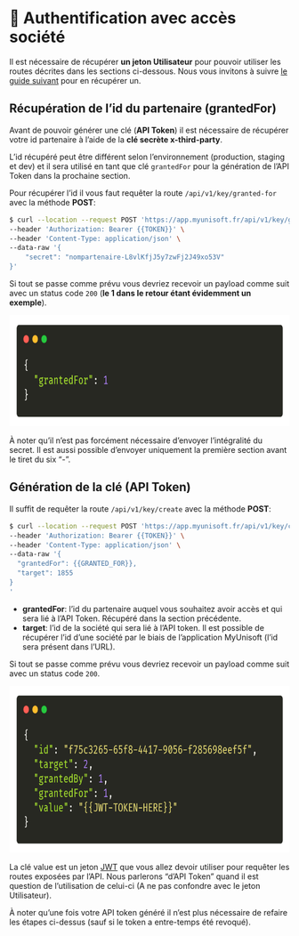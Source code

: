 # 🔸 Authentification avec accès société

Il est nécessaire de récupérer **un jeton Utilisateur** pour pouvoir utiliser les routes décrites dans les sections ci-dessous. Nous vous invitons à suivre [le guide suivant](./user.md) pour en récupérer un.

## Récupération de l’id du partenaire (grantedFor)
Avant de pouvoir générer une clé (**API Token**) il est nécessaire de récupérer votre id partenaire à l’aide de la **clé secrète x-third-party**.

L’id récupéré peut être différent selon l’environnement (production, staging et dev) et  il sera utilisé en tant que clé `grantedFor` pour la génération de l’API Token dans la prochaine section.

Pour récupérer l’id il vous faut requêter la route `/api/v1/key/granted-for` avec la méthode **POST**:
```bash
$ curl --location --request POST 'https://app.myunisoft.fr/api/v1/key/granted-for' \
--header 'Authorization: Bearer {{TOKEN}}' \
--header 'Content-Type: application/json' \
--data-raw '{
    "secret": "nompartenaire-L8vlKfjJ5y7zwFj2J49xo53V"
}'
```

Si tout se passe comme  prévu vous devriez recevoir un payload comme suit avec un status code `200` (**le 1 dans le retour étant évidemment un exemple**). 
<p align="center">
<img src="../images/societe_auth_granted.png" height="200">
</p>

À noter qu’il n’est pas forcément nécessaire d’envoyer l’intégralité du secret. Il est aussi possible d’envoyer uniquement la première section avant le tiret du six “-”.

## Génération de la clé (API Token)

Il suffit de requêter la route `/api/v1/key/create` avec la méthode **POST**:
```bash
$ curl --location --request POST 'https://app.myunisoft.fr/api/v1/key/create' \
--header 'Authorization: Bearer {{TOKEN}}' \
--header 'Content-Type: application/json' \
--data-raw '{
  "grantedFor": {{GRANTED_FOR}},
  "target": 1855
}
'
```

- **grantedFor**: l’id du partenaire auquel vous souhaitez avoir accès et qui sera lié à l’API Token. Récupéré dans la section précédente.
- **target**: l’id de la société qui sera lié à l’API token. Il est possible de récupérer l’id d’une société par le biais de l’application MyUnisoft (l’id sera présent dans l’URL).

Si tout se passe comme  prévu vous devriez recevoir un payload comme suit avec un status code `200`. 

<p align="center">
<img src="../images/societe_auth_key.png" height="300">
</p>

La clé value est un jeton [JWT](https://jwt.io/) que vous allez devoir utiliser pour requêter les routes exposées par l’API. Nous parlerons “d’API Token” quand il est question de l’utilisation de celui-ci (A ne pas confondre avec le jeton Utilisateur).

À noter qu’une fois votre API token généré il n’est plus nécessaire de refaire les étapes ci-dessus (sauf si le token a entre-temps été revoqué).

